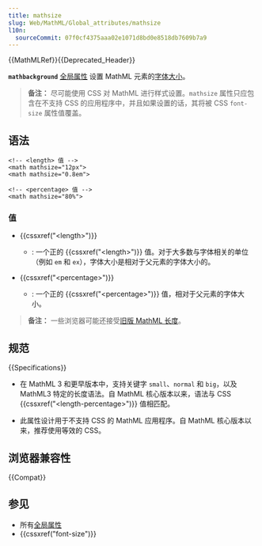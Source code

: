 ```yaml
---
title: mathsize
slug: Web/MathML/Global_attributes/mathsize
l10n:
  sourceCommit: 07f0cf4375aaa02e1071d8bd0e8518db7609b7a9
---
```


{{MathMLRef}}{{Deprecated_Header}}

**`mathbackground`** [全局属性](/zh-CN/docs/Web/MathML/Global_attributes) 设置 MathML 元素的[字体大小](/zh-CN/docs/Web/CSS/font-size)。

> **备注：** 尽可能使用 CSS 对 MathML 进行样式设置。`mathsize` 属性只应包含在不支持 CSS 的应用程序中，并且如果设置的话，其将被 CSS `font-size` 属性值覆盖。

## 语法

```html-nolint
<!-- <length> 值 -->
<math mathsize="12px">
<math mathsize="0.8em">

<!-- <percentage> 值 -->
<math mathsize="80%">
```

### 值

- {{cssxref("&lt;length&gt;")}}

  - : 一个正的 {{cssxref("&lt;length&gt;")}} 值。对于大多数与字体相关的单位（例如 `em` 和 `ex`），字体大小是相对于父元素的字体大小的。

- {{cssxref("&lt;percentage&gt;")}}

  - : 一个正的 {{cssxref("&lt;percentage&gt;")}} 值，相对于父元素的字体大小。

> **备注：** 一些浏览器可能还接受[旧版 MathML 长度](/zh-CN/docs/Web/MathML/Values#旧版_mathml_长度)。

## 规范

{{Specifications}}

- 在 MathML 3 和更早版本中，支持关键字 `small`、`normal` 和 `big`，以及 MathML3 特定的长度语法。自 MathML 核心版本以来，语法与 CSS {{cssxref("&lt;length-percentage&gt;")}} 值相匹配。

- 此属性设计用于不支持 CSS 的 MathML 应用程序。自 MathML 核心版本以来，推荐使用等效的 CSS。

## 浏览器兼容性

{{Compat}}

## 参见

- 所有[全局属性](/zh-CN/docs/Web/MathML/Global_attributes)
- {{cssxref("font-size")}}
